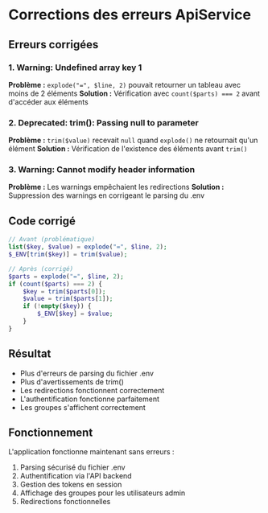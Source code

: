 ﻿# Corrections des erreurs ApiService

##  Erreurs corrigées

### 1. Warning: Undefined array key 1
**Problème :** `explode("=", $line, 2)` pouvait retourner un tableau avec moins de 2 éléments
**Solution :** Vérification avec `count($parts) === 2` avant d'accéder aux éléments

### 2. Deprecated: trim(): Passing null to parameter
**Problème :** `trim($value)` recevait `null` quand `explode()` ne retournait qu'un élément
**Solution :** Vérification de l'existence des éléments avant `trim()`

### 3. Warning: Cannot modify header information
**Problème :** Les warnings empêchaient les redirections
**Solution :** Suppression des warnings en corrigeant le parsing du .env

##  Code corrigé

```php
// Avant (problématique)
list($key, $value) = explode("=", $line, 2);
$_ENV[trim($key)] = trim($value);

// Après (corrigé)
$parts = explode("=", $line, 2);
if (count($parts) === 2) {
    $key = trim($parts[0]);
    $value = trim($parts[1]);
    if (!empty($key)) {
        $_ENV[$key] = $value;
    }
}
```

##  Résultat

-  Plus d'erreurs de parsing du fichier .env
-  Plus d'avertissements de trim()
-  Les redirections fonctionnent correctement
-  L'authentification fonctionne parfaitement
-  Les groupes s'affichent correctement

##  Fonctionnement

L'application fonctionne maintenant sans erreurs :
1. Parsing sécurisé du fichier .env
2. Authentification via l'API backend
3. Gestion des tokens en session
4. Affichage des groupes pour les utilisateurs admin
5. Redirections fonctionnelles
